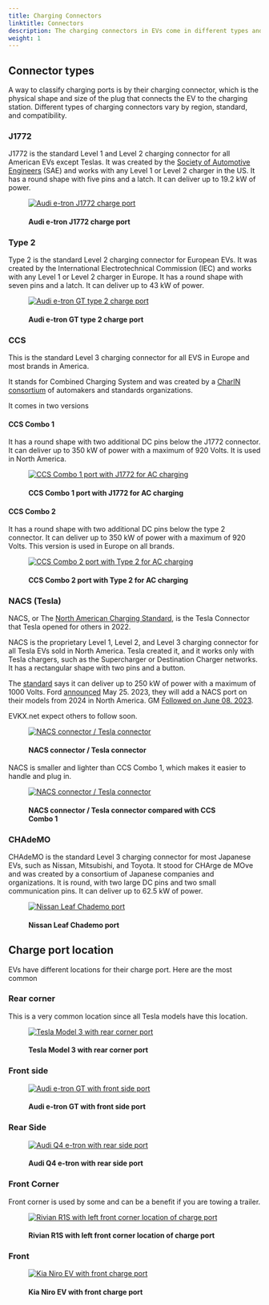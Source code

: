 ```yaml
---
title: Charging Connectors
linktitle: Connectors
description: The charging connectors in EVs come in different types and different locations. 
weight: 1
---
```

<!-- markdownlint-disable MD033 -->

## Connector types

A way to classify charging ports is by their charging connector, which is the physical shape and size of the plug that connects the EV to the charging station. Different types of charging connectors vary by region, standard, and compatibility.

### J1772

J1772 is the standard Level 1 and Level 2 charging connector for all American EVs except Teslas. It was created by the [Society of Automotive Engineers](https://www.sae.org/standards/content/j1772_201710/) (SAE) and works with any Level 1 or Level 2 charger in the US. It has a round shape with five pins and a latch. It can deliver up to 19.2 kW of power.

<figure>
    <a href="https://media.evkx.net/multimedia/technology/charging/connectors/j1772_1.jpg">
        <img src="https://media.evkx.net/multimedia/technology/charging/connectors/j1772_1_st.jpg"
        alt="Audi e-tron J1772 charge port" title="Audi e-tron J1772 charge port">
    </a>
    <figcaption><h4>Audi e-tron J1772 charge port</h4></figcaption>
</figure>

### Type 2

Type 2 is the standard Level 2 charging connector for European EVs. It was created by the International Electrotechnical Commission (IEC) and works with any Level 1 or Level 2 charger in Europe. It has a round shape with seven pins and a latch. It can deliver up to 43 kW of power.

<figure>
    <a href="https://media.evkx.net/multimedia/technology/charging/connectors/type2_1.jpg">
        <img src="https://media.evkx.net/multimedia/technology/charging/connectors/type2_1_st.jpg"
        alt="Audi e-tron GT type 2 charge port" title="Audi e-tron GT type 2 charge port">
    </a>
    <figcaption><h4>Audi e-tron GT type 2 charge port</h4></figcaption>
</figure>

### CCS

This is the standard Level 3 charging connector for all EVS in Europe and most brands in America.

It stands for Combined Charging System and was created by a [CharIN consortium](https://www.charin.global/) of automakers and standards organizations.

It comes in two versions

#### CCS Combo 1

It has a round shape with two additional DC pins below the J1772 connector. It can deliver up to 350 kW of power with a maximum of 920 Volts. It is used in North America.

<figure>
    <a href="https://media.evkx.net/multimedia/technology/charging/connectors/ccscombo1_1.jpg">
        <img src="https://media.evkx.net/multimedia/technology/charging/connectors/ccscombo1_1_st.jpg"
        alt="CCS Combo 1 port with J1772 for AC charging" title="CCS Combo 1 port with J1772 for AC charging">
    </a>
    <figcaption><h4>CCS Combo 1 port with J1772 for AC charging</h4></figcaption>
</figure>

#### CCS Combo 2

It has a round shape with two additional DC pins below the type 2 connector. It can deliver up to 350 kW of power with a maximum of 920 Volts. This version is used in Europe on all brands.

<figure>
    <a href="https://media.evkx.net/multimedia/technology/charging/connectors/ccscombo2_2.jpg">
        <img src="https://media.evkx.net/multimedia/technology/charging/connectors/ccscombo2_2_st.jpg"
        alt="CCS Combo 2 port with Type 2 for AC charging" title="CCS Combo 2 port with Type 2 for AC charging">
    </a>
    <figcaption><h4>CCS Combo 2 port with Type 2 for AC charging</h4></figcaption>
</figure>

### NACS (Tesla)

NACS, or The [North American Charging Standard](https://www.tesla.com/blog/opening-north-american-charging-standard), is the Tesla Connector that Tesla opened for others in 2022.

NACS is the proprietary Level 1, Level 2, and Level 3 charging connector for all Tesla EVs sold in North America. Tesla created it, and it works only with Tesla chargers, such as the Supercharger or Destination Charger networks. It has a rectangular shape with two pins and a button.

The [standard](https://tesla-cdn.thron.com/static/HXVNIC_North_American_Charging_Standard_Technical_Specification_TS-0023666_HFTPKZ.pdf) says it can deliver up to 250 kW of power with a maximum of 1000 Volts. Ford [announced](https://media.ford.com/content/fordmedia/fna/us/en/news/2023/05/25/ford-ev-customers-to-gain-access-to-12-000-tesla-superchargers--.html) May 25. 2023, they will add a NACS port on their models from 2024 in North America. GM [Followed on June 08. 2023](https://news.gm.com/newsroom.detail.html/Pages/news/us/en/2023/jun/0608-gm.html).

EVKX.net expect others to follow soon.

<figure>
    <a href="https://media.evkx.net/multimedia/technology/charging/connectors/nacs_1.jpg">
        <img src="https://media.evkx.net/multimedia/technology/charging/connectors/nacs_1_st.jpg"
        alt="NACS connector / Tesla connector" title="NACS connector / Tesla connector">
    </a>
    <figcaption><h4>NACS connector / Tesla connector</h4></figcaption>
</figure>

NACS is smaller and lighter than CCS Combo 1, which makes it easier to handle and plug in.

<figure>
    <a href="https://media.evkx.net/multimedia/technology/charging/connectors/nacs_2.jpg">
        <img src="https://media.evkx.net/multimedia/technology/charging/connectors/nacs_2_st.jpg"
        alt="NACS connector / Tesla connector" title="NACS connector / Tesla connector">
    </a>
    <figcaption><h4>NACS connector / Tesla connector compared with CCS Combo 1</h4></figcaption>
</figure>


### CHAdeMO

CHAdeMO is the standard Level 3 charging connector for most Japanese EVs, such as Nissan, Mitsubishi, and Toyota. It stood for CHArge de MOve and was created by a consortium of Japanese companies and organizations. It is round, with two large DC pins and two small communication pins. It can deliver up to 62.5 kW of power.

<figure>
    <a href="https://media.evkx.net/multimedia/technology/charging/connectors/chademo_1.jpg">
        <img src="https://media.evkx.net/multimedia/technology/charging/connectors/chademo_1_st.jpg"
        alt="Nissan Leaf Chademo port" title="Nissan Leaf Chademo port">
    </a>
    <figcaption><h4>Nissan Leaf Chademo port</h4></figcaption>
</figure>

## Charge port location

EVs have different locations for their charge port. Here are the most common

### Rear corner

This is a very common location since all Tesla models have this location.

<figure>
    <a href="https://media.evkx.net/multimedia/technology/charging/connectors/rearcornerport_1.jpg">
        <img src="https://media.evkx.net/multimedia/technology/charging/connectors/rearcornerport_1_st.jpg"
        alt="Tesla Model 3 with rear corner port" title="Tesla Model 3 with rear corner port">
    </a>
    <figcaption><h4>Tesla Model 3 with rear corner port</h4></figcaption>
</figure>

### Front side

<figure>
    <a href="https://media.evkx.net/multimedia/technology/charging/connectors/frontsideport_1.jpg">
        <img src="https://media.evkx.net/multimedia/technology/charging/connectors/frontsideport_1_st.jpg"
        alt="Audi e-tron GT with front side port" title="Audi e-tron GT with front side port">
    </a>
    <figcaption><h4>Audi e-tron GT with front side port</h4></figcaption>
</figure>

### Rear Side

<figure>
    <a href="https://media.evkx.net/multimedia/technology/charging/connectors/rearsideport_1.jpg">
        <img src="https://media.evkx.net/multimedia/technology/charging/connectors/rearsideport_1_st.jpg"
        alt="Audi Q4 e-tron with rear side port" title="Audi Q4 e-tron with rear side port">
    </a>
    <figcaption><h4>Audi Q4 e-tron with rear side port</h4></figcaption>
</figure>


### Front Corner

Front corner is used by some and can be a benefit if you are towing a trailer.

<figure>
    <a href="https://media.evkx.net/multimedia/technology/charging/connectors/frontcornerport_1.jpg">
        <img src="https://media.evkx.net/multimedia/technology/charging/connectors/frontcornerport_1_st.jpg"
        alt="Rivian R1S with left front corner location of charge port" title="Rivian R1S with left front corner location of charge port">
    </a>
    <figcaption><h4>Rivian R1S with left front corner location of charge port</h4></figcaption>
</figure>


### Front

<figure>
    <a href="https://media.evkx.net/multimedia/technology/charging/connectors/frontport_1.jpg">
        <img src="https://media.evkx.net/multimedia/technology/charging/connectors/frontport_1_st.jpg"
        alt="Kia Niro EV with front charge port" title="Kia Niro EV with front charge port">
    </a>
    <figcaption><h4>Kia Niro EV with front charge port</h4></figcaption>
</figure>

